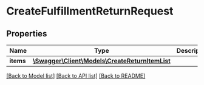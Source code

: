 # CreateFulfillmentReturnRequest

## Properties
Name | Type | Description | Notes
------------ | ------------- | ------------- | -------------
**items** | [**\Swagger\Client\Models\CreateReturnItemList**](CreateReturnItemList.md) |  | 

[[Back to Model list]](../../README.md#documentation-for-models) [[Back to API list]](../../README.md#documentation-for-api-endpoints) [[Back to README]](../../README.md)

